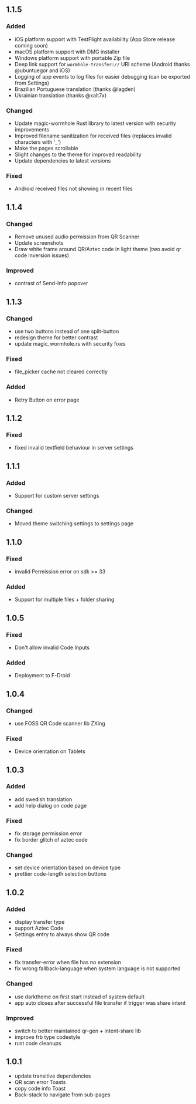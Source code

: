 ## 1.1.5
### Added
- iOS platform support with TestFlight availability (App Store release coming soon)
- macOS platform support with DMG installer
- Windows platform support with portable Zip file
- Deep link support for `wormhole-transfer://` URI scheme (Android thanks @ubuntuegor and iOS)
- Logging of app events to log files for easier debugging (can be exported from Settings)
- Brazilian Portuguese translation (thanks @lagden)
- Ukrainian translation (thanks @xalt7x)

### Changed
- Update magic-wormhole Rust library to latest version with security improvements
- Improved filename sanitization for received files (replaces invalid characters with '_')
- Make the pages scrollable
- Slight changes to the theme for improved readability
- Update dependencies to latest versions

### Fixed
- Android received files not showing in recent files

## 1.1.4
### Changed
- Remove unused audio permission from QR Scanner
- Update screenshots
- Draw white frame around QR/Aztec code in light theme (two avoid qr code inversion issues)

### Improved
- contrast of Send-Info popover

## 1.1.3
### Changed
- use two buttons instead of one split-button
- redesign theme for better contrast
- update magic_wormhole.rs with security fixes

### Fixed
- file_picker cache not cleared correctly

### Added
- Retry Button on error page

## 1.1.2
### Fixed
- fixed invalid textfield behaviour in server settings

## 1.1.1
### Added
- Support for custom server settings

### Changed
- Moved theme switching settings to settings page

## 1.1.0
### Fixed
- invalid Permission error on sdk >= 33

### Added 
- Support for multiple files + folder sharing

## 1.0.5
### Fixed
- Don't allow invalid Code Inputs

### Added
- Deployment to F-Droid

## 1.0.4
### Changed
- use FOSS QR Code scanner lib ZXing

### Fixed
- Device orientation on Tablets

## 1.0.3

### Added
- add swedish translation
- add help dialog on code page
### Fixed
- fix storage permission error
- fix border glitch of aztec code
### Changed
- set device orientation based on device type
- prettier code-length selection buttons

## 1.0.2

### Added 
- display transfer type
- support Aztec Code
- Settings entry to always show QR code
### Fixed
- fix transfer-error when file has no extension
- fix wrong fallback-language when system language is not supported
### Changed
- use darktheme on first start instead of system default
- app auto closes after successful file transfer if trigger was share intent
### Improved
- switch to better maintained qr-gen + intent-share lib
- improve frb type codestyle 
- rust code cleanups

## 1.0.1

- update transitive dependencies
- QR scan error Toasts
- copy code info Toast
- Back-stack to navigate from sub-pages
